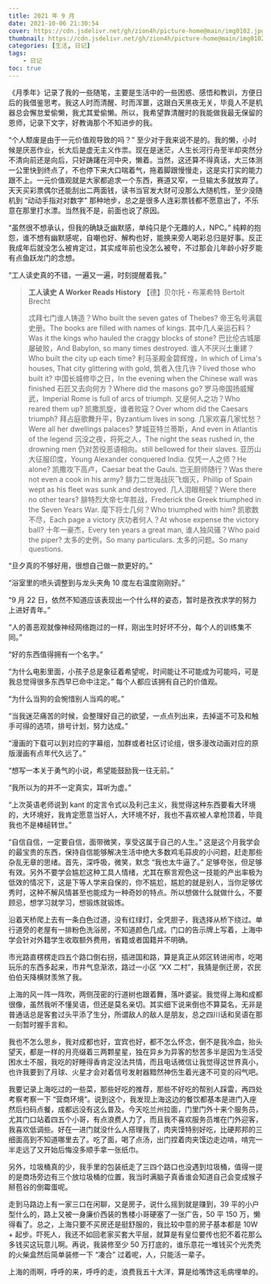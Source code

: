 ```yaml
---
title: 2021 年 9 月
date: 2021-10-06 21:30:54 
cover: https://cdn.jsdelivr.net/gh/zion4h/picture-home@main/img0102.jpg
thumbnail: https://cdn.jsdelivr.net/gh/zion4h/picture-home@main/img0102.jpg
categories: [生活, 日记]
tags:
    - 日记
toc: true
---
```


《月季年》记录了我的一些随笔，主要是生活中的一些困惑、感悟和教训，方便日后的我借鉴思考。我这人时而清醒、时而浑噩，这跟白天黑夜无关，毕竟人不是机器总会懈怠爱偷懒，我尤其爱偷懒。所以，我希望靠清醒时的我能做我最无保留的恩师，记录下文字，好教诲那个不知进步的我。

<!--more-->

“个人颓废是由于一元价值观导致的吗？” 至少对于我来说不是的。我的懒，小时候是厌恶作业，长大后是虚无主义作祟。现在是迷茫，人生长河行舟至半却突然分不清向前还是向后，只好踌躇在河中央，懒着。当然，这还算不得真话，大三体测一公里快到终点了，不也停下来大口喘着气，拖着脚跟慢慢走，这是实打实的能力跟不上。一元价值观就是大家都追求一个东西，赛道又窄，一旦输太多就放弃了。天天买彩票偶尔还能刮出二两面钱，读书当官发大财可没那么大随机性，至少没随机到 “动动手指对对数字” 那种地步，总之是很多人连彩票钱都不愿意出了，不乐意在那里打水漂。当然我不是，前面也说了原因。

“虽然很不想承认，但我的确缺乏幽默感，单纯只是个无趣的人，NPC。” 纯粹的抱怨，谁不想有幽默感呢，自嘲也好、解构也好，能换来旁人喝彩总归是好事。反正我成年后就没怎么被肯定过，其实成年前也没怎么被夸，不过那会儿年龄小好歹能有点鱼跃龙门的念想。

“工人读史真的不错，一遍又一遍，时刻提醒着我。”

> **工人读史**
> **A Worker Reads History**
> 【德】贝尔托・布莱希特 Bertolt Brecht
>
> 忒拜七门谁人铸造？Who built the seven gates of Thebes?
> 帝王名号满载史册。The books are filled with names of kings.
> 其中几人亲运石料？Was it the kings who hauled the craggy blocks of stone?
> 巴比伦古城屡屡破败，And Babylon, so many times destroyed.
> 谁人不厌兴土重建？Who built the city up each time?
> 利马圣殿金碧辉煌，In which of Lima's houses, That city glittering with gold,
> 筑者入住几许？lived those who built it?
> 中国长城修毕之日，In the evening when the Chinese wall was finished
> 石匠又去向何方？Where did the masons go?
> 罗马帝国扬威耀武，Imperial Rome is full of arcs of triumph.
> 又是何人之功？Who reared them up?
> 凯撒凯旋，谁者败寇？Over whom did the Caesars triumph?
> 拜占庭歌舞升平，Byzantium lives in song.
> 几家欢喜几家忧愁？Were all her dwellings palaces?
> 梦城亚特兰蒂斯，And even in Atlantis of the legend
> 沉没之夜，将死之人，The night the seas rushed in, the drowning men
> 仍对苦役恶语相向。still bellowed for their slaves.
> 亚历山大征服印度，Young Alexander conquered India.
> 仅凭一人之师？He alone?
> 凯撒攻下高卢，Caesar beat the Gauls.
> 岂无厨师随行？Was there not even a cook in his army?
> 腓力二世海战灰飞烟灭，Phillip of Spain wept as his fleet was sunk and destroyed.
> 几人泪眼相望？Were there no other tears?
> 腓特烈大帝七年胜战，Frederick the Greek triumphed in the Seven Years War.
> 麾下将士几何？Who triumphed with him?
> 凯歌数不尽，Each page a victory
> 庆功者何人？At whose expense the victory ball?
> 十年一豪杰，Every ten years a great man,
> 谁人独风骚？Who paid the piper?
> 太多的史例，So many particulars.
> 太多的问题。So many questions.

“旦夕真的不够好用，很想自己做一款更好的。”

“浴室里的喷头调整到与龙头夹角 10 度左右温度刚刚好。”

“9 月 22 日，依然不知道应该表现出一个什么样的姿态，暂时是孜孜求学的努力上进好青年。”

“人的善恶观就像神经网络跑过的一样，刚出生时好坏不分，每个人的训练集不同。”

“好的东西值得拥有一个名字。”

“为什么电影里面，小孩子总是象征着希望呢，时间能让不可能成为可能吗，可是我总觉得很多东西早已命中注定。” 每个人都应该拥有自己的价值观。

“为什么当狗的会惋惜别人当鸡的呢。”

“当我迷茫痛苦的时候，会整理好自己的欲望，一点点列出来，去掉遥不可及和触手可得的选项，排号计划，努力达成。”

“漫画的下载可以到对应的字幕组，加群或者社区讨论组，很多漫改动画对应的原版漫画有点年代久远了。”

“想写一本关于勇气的小说，希望能鼓励我一往无前。”

“我所以为的并不一定真实，耳听为虚。”

“上次英语老师说到 kant 的定言令式以及利己主义，我觉得这种东西要看大环境的，大环境好，我肯定愿意当好人，大环境不好，我也不喜欢被人拿枪顶着，毕竟我也不是棒槌转世。”

“自信自信，一定要自信，面带微笑，享受这属于自己的人生。” 这是这个月我学会的最宝贵的东西，保持自信能够解决生活中绝大多数鸡毛蒜皮的小问题，赶走那些杂乱无章的思绪。首先，深呼吸，微笑，默念 “我也太牛逼了。” 足够夸张，但足够有效。另外不要学会尴尬这种工具人情绪，尤其在察言观色这一技能的产出率极为低效的情况下，这是下等人学来自保的，你不尴尬，尴尬的就是别人，当你足够优秀时，这种不解风情甚至也能成为一种奇妙的特点。所以想做什么就做什么，不要顾忌，想学习就学习，想锻炼就锻炼。

沿着天桥爬上去有一条白色过道，没有红绿灯，全凭胆子，我选择从桥下绕过。单行道旁的老屋有一排粉色洗浴房，不知道颜色几成。门口的告示牌上写着，上海中学会针对外籍学生收取额外费用，省籍或者国籍并不明确。

市光路直楞楞走四五个路口倒右拐，插进国和路，算是真正从郊区转进闹市，吃喝玩乐的东西多起来，市井气息渐浓，路过一小区 “XX 二村”，我猜是倒迁房，农民伯伯天降横财羡煞了我。

上海的风一阵一阵吹，两侧茂密的行道树也跟着舞，落叶婆娑。我觉得上海和成都很像，虽然我听不懂吴语，但还是莫名亲切。其实细下说来倒也不算莫名，无非是普通话总是客套过头平添了生分，所谓敌人的敌人是朋友，总之四川话和吴语在那一刻暂时握手言和。

我也不怎么思乡，我对成都也好，宜宾也好，都不怎么怀念，倒不是我冷血，抬头望天，都是一样的月亮缀着三两颗星星，独在异乡为异客的愁苦多半是因为生活受困水土不服，我吃的好睡得香肯定没法共情，而且电话微信让我觉得这世界真小，也许我要到了月球、火星才会对着信号发射器黯然神伤生着光速不可变的闷气吧。

我要记录上海吃过的一些菜，那些好吃的推荐，那些不好吃的帮别人踩雷，再四处考察考察一下 “营商环境”。说到这个，我发现上海这边的餐饮都基本是进门入座然后扫码点餐，成都远没有这么普及。今天吃兰州拉面，门里门外十来个服务员，尤其门口站着四五个小哥，有点浪费人力了，而且我不喜欢服务员堆在门外迎客，我喜欢低调些。好在一进门就没什么人搭理我了，肉夹馍特别好吃，比硬邦邦的三细面高到不知道哪里去了。吃了面，喝了点汤，出门捏着肉夹馍边走边啃，啃完一半走远了又开始后悔没多顺手拿一张纸巾。

另外，垃圾桶真的少，我手里的包装纸走了三四个路口也没遇到垃圾桶，值得一提的是商场旁边有三个放垃圾桶的位置，我当时满脑子真香谁会知道自己会变成猴子掰苞谷的倒霉蛋呢。

走到马路边上有一家三口在闲聊，又是房子，说什么摇到就是赚到，39 平的小户型什么的，路上又被一身廉价西装的售楼小哥硬塞了一张广告，50 平 150 万，懒得看了。总之，上海只要不买房还是挺舒服的，我比较中意的房子基本都是 10W + 起步。吓死人，我还不如回老家买套大平层，就算是有皇位要传也犯不着花那么多钱买这玩意儿啊。再说，我装修至少 50 万打底的，谁乐意花一堆钱买个光秃秃的火柴盒然后简单装修一下 “凑合” 过着呢，人，只能活一辈子。

上海的雨啊，呼呼的来，呼呼的走，浪费我五十大洋，算是给嘴馋这毛病埋单的。
